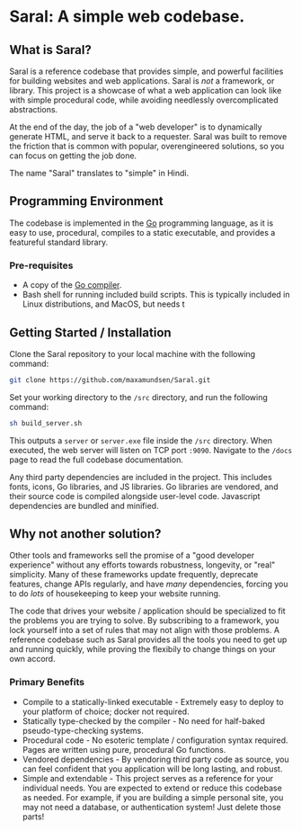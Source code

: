 # Saral: A simple web codebase.

## What is Saral?
Saral is a reference codebase that provides simple, and powerful facilities for building websites and web applications.
Saral is _not_ a framework, or library.
This project is a showcase of what a web application can look like with simple procedural code, while avoiding needlessly overcomplicated abstractions.

At the end of the day, the job of a "web developer" is to dynamically generate HTML, and serve it back to a requester.
Saral was built to remove the friction that is common with popular, overengineered solutions, so you can focus on getting the job done.

The name "Saral" translates to "simple" in Hindi.

## Programming Environment
The codebase is implemented in the [Go](https://go.dev/) programming language, as it is easy to use, procedural, compiles to a static executable, and provides a featureful standard library.

### Pre-requisites

- A copy of the [Go compiler](https://go.dev/).
- Bash shell for running included build scripts. This is typically included in Linux distributions, and MacOS, but needs t

## Getting Started / Installation
Clone the Saral repository to your local machine with the following command:
```sh
git clone https://github.com/maxamundsen/Saral.git
```

Set your working directory to the `/src` directory, and run the following command:
```sh
sh build_server.sh
```

This outputs a `server` or `server.exe` file inside the `/src` directory.
When executed, the web server will listen on TCP port `:9090`.
Navigate to the `/docs` page to read the full codebase documentation.

Any third party dependencies are included in the project.
This includes fonts, icons, Go libraries, and JS libraries.
Go libraries are vendored, and their source code is compiled alongside user-level code.
Javascript dependencies are bundled and minified.

## Why not another solution?
Other tools and frameworks sell the promise of a "good developer experience" without any efforts towards robustness, longevity, or "real" simplicity.
Many of these frameworks update frequently, deprecate features, change APIs regularly, and have _many_ dependencies, forcing you to do _lots_ of housekeeping to keep your website running.

The code that drives your website / application should be specialized to fit the problems you are trying to solve.
By subscribing to a framework, you lock yourself into a set of rules that may not align with those problems.
A reference codebase such as Saral provides all the tools you need to get up and running quickly, while proving the flexibily to change things on your own accord.

### Primary Benefits

- Compile to a statically-linked executable - Extremely easy to deploy to your platform of choice; docker not required.
- Statically type-checked by the compiler - No need for half-baked pseudo-type-checking systems.
- Procedural code - No esoteric template / configuration syntax required. Pages are written using pure, procedural Go functions.
- Vendored dependencies - By vendoring third party code as source, you can feel confident that you application will be long lasting, and robust.
- Simple and extendable - This project serves as a reference for your individual needs. You are expected to extend or reduce this codebase as needed. For example, if you are building a simple personal site, you may not need a database, or authentication system! Just delete those parts!
